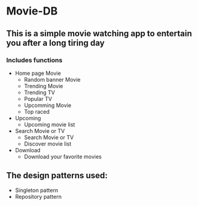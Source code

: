 # Movie-DB
## This is a simple movie watching app to entertain you after a long tiring day
### Includes functions
- Home page Movie
    + Random banner Movie
    + Trending Movie
    + Trending TV
    + Popular TV
    + Upcomming Movie
    + Top raced
- Upcoming
    + Upcoming movie list
- Search Movie or TV
    + Search Movie or TV
    + Discover movie list
- Download
    + Download your favorite movies

## The design patterns used: 
- Singleton pattern
- Repository pattern
